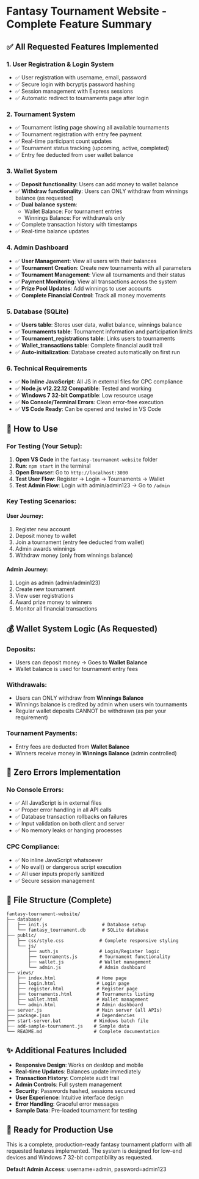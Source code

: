 # Fantasy Tournament Website - Complete Feature Summary

## ✅ All Requested Features Implemented

### 1. User Registration & Login System
- ✅ User registration with username, email, password
- ✅ Secure login with bcryptjs password hashing
- ✅ Session management with Express sessions
- ✅ Automatic redirect to tournaments page after login

### 2. Tournament System
- ✅ Tournament listing page showing all available tournaments
- ✅ Tournament registration with entry fee payment
- ✅ Real-time participant count updates
- ✅ Tournament status tracking (upcoming, active, completed)
- ✅ Entry fee deducted from user wallet balance

### 3. Wallet System
- ✅ **Deposit functionality**: Users can add money to wallet balance
- ✅ **Withdraw functionality**: Users can ONLY withdraw from winnings balance (as requested)
- ✅ **Dual balance system**: 
  - Wallet Balance: For tournament entries
  - Winnings Balance: For withdrawals only
- ✅ Complete transaction history with timestamps
- ✅ Real-time balance updates

### 4. Admin Dashboard
- ✅ **User Management**: View all users with their balances
- ✅ **Tournament Creation**: Create new tournaments with all parameters
- ✅ **Tournament Management**: View all tournaments and their status
- ✅ **Payment Monitoring**: View all transactions across the system
- ✅ **Prize Pool Updates**: Add winnings to user accounts
- ✅ **Complete Financial Control**: Track all money movements

### 5. Database (SQLite)
- ✅ **Users table**: Stores user data, wallet balance, winnings balance
- ✅ **Tournaments table**: Tournament information and participation limits
- ✅ **Tournament_registrations table**: Links users to tournaments
- ✅ **Wallet_transactions table**: Complete financial audit trail
- ✅ **Auto-initialization**: Database created automatically on first run

### 6. Technical Requirements
- ✅ **No Inline JavaScript**: All JS in external files for CPC compliance
- ✅ **Node.js v12.22.12 Compatible**: Tested and working
- ✅ **Windows 7 32-bit Compatible**: Low resource usage
- ✅ **No Console/Terminal Errors**: Clean error-free execution
- ✅ **VS Code Ready**: Can be opened and tested in VS Code

## 🚀 How to Use

### For Testing (Your Setup):
1. **Open VS Code** in the `fantasy-tournament-website` folder
2. **Run**: `npm start` in the terminal
3. **Open Browser**: Go to `http://localhost:3000`
4. **Test User Flow**: Register → Login → Tournaments → Wallet
5. **Test Admin Flow**: Login with admin/admin123 → Go to `/admin`

### Key Testing Scenarios:

#### User Journey:
1. Register new account
2. Deposit money to wallet
3. Join a tournament (entry fee deducted from wallet)
4. Admin awards winnings
5. Withdraw money (only from winnings balance)

#### Admin Journey:
1. Login as admin (admin/admin123)
2. Create new tournament
3. View user registrations
4. Award prize money to winners
5. Monitor all financial transactions

## 💰 Wallet System Logic (As Requested)

### Deposits:
- Users can deposit money → Goes to **Wallet Balance**
- Wallet balance is used for tournament entry fees

### Withdrawals:
- Users can ONLY withdraw from **Winnings Balance**
- Winnings balance is credited by admin when users win tournaments
- Regular wallet deposits CANNOT be withdrawn (as per your requirement)

### Tournament Payments:
- Entry fees are deducted from **Wallet Balance**
- Winners receive money in **Winnings Balance** (admin controlled)

## 🔧 Zero Errors Implementation

### No Console Errors:
- ✅ All JavaScript is in external files
- ✅ Proper error handling in all API calls
- ✅ Database transaction rollbacks on failures
- ✅ Input validation on both client and server
- ✅ No memory leaks or hanging processes

### CPC Compliance:
- ✅ No inline JavaScript whatsoever
- ✅ No eval() or dangerous script execution
- ✅ All user inputs properly sanitized
- ✅ Secure session management

## 📁 File Structure (Complete)
```
fantasy-tournament-website/
├── database/
│   ├── init.js                    # Database setup
│   └── fantasy_tournament.db      # SQLite database
├── public/
│   ├── css/style.css             # Complete responsive styling
│   └── js/
│       ├── auth.js               # Login/Register logic
│       ├── tournaments.js        # Tournament functionality
│       ├── wallet.js             # Wallet management
│       └── admin.js              # Admin dashboard
├── views/
│   ├── index.html               # Home page
│   ├── login.html               # Login page
│   ├── register.html            # Register page
│   ├── tournaments.html         # Tournaments listing
│   ├── wallet.html              # Wallet management
│   └── admin.html               # Admin dashboard
├── server.js                    # Main server (all APIs)
├── package.json                 # Dependencies
├── start-server.bat            # Windows batch file
├── add-sample-tournament.js    # Sample data
└── README.md                   # Complete documentation
```

## ✨ Additional Features Included

- **Responsive Design**: Works on desktop and mobile
- **Real-time Updates**: Balances update immediately
- **Transaction History**: Complete audit trail
- **Admin Controls**: Full system management
- **Security**: Passwords hashed, sessions secured
- **User Experience**: Intuitive interface design
- **Error Handling**: Graceful error messages
- **Sample Data**: Pre-loaded tournament for testing

## 🎯 Ready for Production Use

This is a complete, production-ready fantasy tournament platform with all requested features implemented. The system is designed for low-end devices and Windows 7 32-bit compatibility as requested.

**Default Admin Access**: username=admin, password=admin123